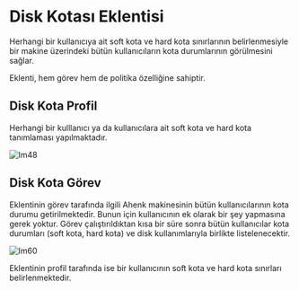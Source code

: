 # Disk Kotası Eklentisi

Herhangi bir kullanıcıya ait soft kota ve hard kota sınırlarının belirlenmesiyle bir makine üzerindeki bütün kullanıcıların kota durumlarının görülmesini sağlar.

Eklenti, hem görev hem de politika özelliğine sahiptir.

## Disk Kota Profil

Herhangi bir kulllanıcı ya da kullanıcılara ait soft kota ve hard kota tanımlaması yapılmaktadır.

![Im48](https://github.com/Pardus-LiderAhenk/lider-ahenk-docs/blob/master/1.0.0/images/kota-profil.png)

## Disk Kota Görev

Eklentinin görev tarafında ilgili Ahenk makinesinin bütün kullanıcılarının kota durumu getirilmektedir. Bunun için kullanıcının ek olarak bir şey yapmasına gerek yoktur. Görev çalıştırıldıktan kısa bir süre sonra bütün kullanıcılar kota durumları (soft kota, hard kota) ve disk kullanımlarıyla birlikte listelenecektir.

![Im60](https://github.com/Pardus-LiderAhenk/lider-ahenk-docs/blob/master/1.0.0/images/mevcut-kota-bilgisi.png)

Eklentinin profil tarafında ise bir kullanıcının soft kota ve hard kota sınırları belirlenmektedir.
